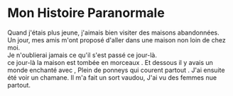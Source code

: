 # Mon Histoire Paranormale

Quand j'étais plus jeune, j'aimais bien visiter des maisons abandonnées.  
Un jour, mes amis m'ont proposé d'aller dans une maison non loin de chez moi.  
Je n'oublierai jamais ce qu'il s'est passé ce jour-là.  
ce jour-là la maison est tombée en morceaux .
Et dessous il y avais un monde enchanté avec ,
Plein de ponneys qui courent partout .
J'ai ensuite été voir un chamane.
Il m'a fait un sort vaudou,
J'ai vu des femmes nue partout.


